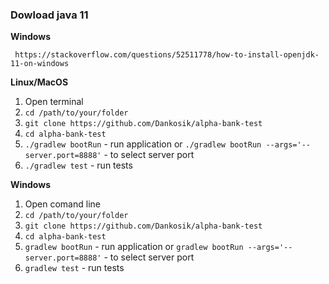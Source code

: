 ### Dowload java 11

**Windows**


     https://stackoverflow.com/questions/52511778/how-to-install-openjdk-11-on-windows



**Linux/MacOS**

1) Open terminal
2) ```cd /path/to/your/folder```
3) ```git clone https://github.com/Dankosik/alpha-bank-test```
4) ```cd alpha-bank-test```
5) ```./gradlew bootRun``` - run application or ```./gradlew bootRun --args='--server.port=8888'``` - to select server port
6) ```./gradlew test``` - run tests




**Windows**
1) Open comand line
2) ```cd /path/to/your/folder```
3) ```git clone https://github.com/Dankosik/alpha-bank-test```
4) ```cd alpha-bank-test```
5) ```gradlew bootRun``` - run application or ```gradlew bootRun --args='--server.port=8888'``` - to select server port
6) ```gradlew test``` - run tests
